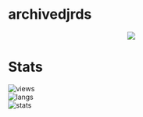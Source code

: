 # archivedjrds

<p align="center">
  <a href="https://github.com/nowlyz11">
    <img src="https://discord.c99.nl/widget/theme-5/781308123516370954.png"/>
     </a>
</p>

# Stats
![views](https://komarev.com/ghpvc/?username=nowlyz11&color=lightgrey) <br>
![langs](https://github-readme-stats.vercel.app/api/top-langs/?username=nowlyz11&layout=compact&theme=dark) </br>
![stats](https://github-readme-stats.vercel.app/api?username=nowlyz11&show_icons=true&theme=dark)
